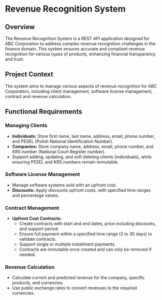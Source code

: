 # Revenue Recognition System

## Overview
The Revenue Recognition System is a REST API application designed for ABC Corporation to address complex revenue recognition challenges in the finance domain. This system ensures accurate and compliant revenue recognition for various types of products, enhancing financial transparency and trust.

## Project Context
The system aims to manage various aspects of revenue recognition for ABC Corporation, including client management, software license management, contract and revenue calculation.

## Functional Requirements

### Managing Clients
- **Individuals:** Store first name, last name, address, email, phone number, and PESEL (Polish National Identification Number).
- **Companies:** Store company name, address, email, phone number, and KRS number (National Court Register number).
- Support adding, updating, and soft deleting clients (individuals), while ensuring PESEL and KRS numbers remain immutable.

### Software License Management
- Manage software systems sold with an upfront cost.
- **Discounts:** Apply discounts upfront costs, with specified time ranges and percentage values.

### Contract Management
- **Upfront Cost Contracts:**
  - Create contracts with start and end dates, price including discounts, and support period.
  - Ensure full payment within a specified time range (3 to 30 days) to validate contracts.
  - Support single or multiple installment payments.
  - Contracts are immutable once created and can only be removed if needed.

### Revenue Calculation
- Calculate current and predicted revenue for the company, specific products, and currencies.
- Use public exchange rates to convert revenues to the required currencies.
